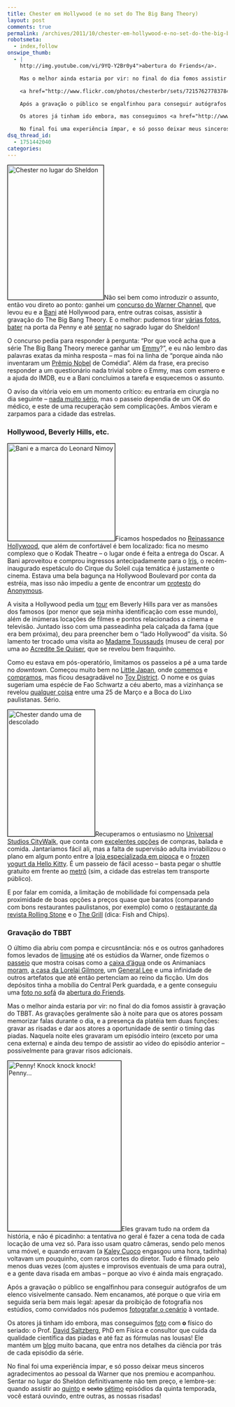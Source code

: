 ```yaml
---
title: Chester em Hollywood (e no set do The Big Bang Theory)
layout: post
comments: true
permalink: /archives/2011/10/chester-em-hollywood-e-no-set-do-the-big-bang-theory.html
robotsmeta:
  - index,follow
onswipe_thumb:
  - |
    http://img.youtube.com/vi/9YQ-Y2Br0y4">abertura do Friends</a>.

    Mas o melhor ainda estaria por vir: no final do dia fomos assistir à gravação do TBBT. As gravações geralmente são à noite para que os atores possam memorizar falas durante o dia, e a presença da platéia tem duas funções: gravar as risadas e dar aos atores a oportunidade de sentir o timing das piadas. Naquela noite eles gravaram um episódio inteiro (exceto por uma cena externa) e ainda deu tempo de assistir ao vídeo do episódio anterior - possivelmente para gravar risos adicionais.

    <a href="http://www.flickr.com/photos/chesterbr/sets/72157627783784302"><img src="//chester.me/wp-content/uploads/2011/09/bani_penny.jpg" alt="Penny! Knock knock knock! Penny..." title="Penny! Knock knock knock! Penny..." width="259" height="389" class="alignright size-full wp-image-6393" style="border:1px solid black; padding:0px" /></a>Eles gravam tudo na ordem da história, e não é picadinho: a tentativa no geral é fazer a cena toda de cada locação de uma vez só. Para isso usam quatro câmeras, sendo pelo menos uma móvel, e quando erravam (a <a href="http://www.imdb.com/name/nm0192505/">Kaley Cuoco</a> engasgou uma hora, tadinha) voltavam um pouquinho, com raros cortes do diretor. Tudo é filmado pelo menos duas vezes (com ajustes e improvisos eventuais de uma para outra), e a gente dava risada em ambas - porque ao vivo é ainda mais engraçado.

    Após a gravação o público se engalfinhou para conseguir autógrafos de um elenco visivelmente cansado. Nem encanamos, até porque o que viria em seguida seria bem mais legal: apesar da proibição de fotografia nos estúdios, como convidados nós pudemos <a href="http://www.flickr.com/photos/chesterbr/sets/72157627783784302/?page=3">fotografar o cenário</a> à vontade.

    Os atores já tinham ido embora, mas conseguimos <a href="http://www.flickr.com/photos/chesterbr/6196902180/in/set-72157627783784302">foto</a> com <strong>o</strong> físico do seriado: o Prof. <a href="http://personnel.physics.ucla.edu/directory/faculty/saltzberg">David Saltzberg</a>, PhD em Física e consultor que cuida da qualidade científica das piadas e até faz as fórmulas nas lousas! Ele mantém um <a href="https://thebigblogtheory.wordpress.com/">blog</a> muito bacana, que entra nos detalhes da ciência por trás de cada episódio da série.

    No final foi uma experiência ímpar, e só posso deixar meus sinceros agradecimentos ao pessoal da Warner que nos premiou e acompanhou. Sentar no lugar do Sheldon definitivamente não tem preço, e lembre-se: quando assistir ao <a href="http://www.thefutoncritic.com/listings/20110920cbs03">quinto</a> e <del datetime="2011-10-17T02:48:08+00:00">sexto</del> <a href="http://www.thefutoncritic.com/listings/20111010cbs05/">sétimo</a> episódios da quinta temporada, você estará ouvindo, entre outras, as nossas risadas!/0.jpg
dsq_thread_id:
  - 1751442040
categories:
---
```

[<img class="alignright size-full wp-image-6378" style="border: 1px solid black; padding: 0px;" title="Chester no lugar do Sheldon" src="//chester.me/wp-content/uploads/2011/09/chester_sheldon_spot.jpg" alt="Chester no lugar do Sheldon" width="219" height="307" />][1]Não sei bem como introduzir o assunto, então vou direto ao ponto: ganhei um [concurso do Warner Channel][2], que levou eu e a [Bani][3] até Hollywood para, entre outras coisas, assistir à gravação do The Big Bang Theory. E o melhor: pudemos tirar [várias fotos][4], [bater][5] na porta da Penny e até [sentar][6] no sagrado lugar do Sheldon!

O concurso pedia para responder à pergunta: &#8220;Por que você acha que a série The Big Bang Theory merece ganhar um [Emmy][7]?&#8221;, e eu não lembro das palavras exatas da minha resposta &#8211; mas foi na linha de &#8220;porque ainda não inventaram um [Prêmio Nobel][8] de Comédia&#8221;. Além da frase, era preciso responder a um questionário nada trivial sobre o Emmy, mas com esmero e a ajuda do IMDB, eu e a Bani concluimos a tarefa e esquecemos o assunto.

O aviso da vitória veio em um momento crítico: eu entraria em cirurgia no dia seguinte &#8211; [nada muito sério][9], mas o passeio dependia de um OK do médico, e este de uma recuperação sem complicações. Ambos vieram e zarpamos para a cidade das estrelas.

### Hollywood, Beverly Hills, etc.

[<img class="alignleft size-full wp-image-6391" style="border: 1px solid black; padding: 0px;" title="Bani e a marca do Leonard Nimoy" src="//chester.me/wp-content/uploads/2011/09/bani_nimoy.jpg" alt="Bani e a marca do Leonard Nimoy" width="245" height="222" />][1]Ficamos hospedados no [Reinassance Hollywood][10], que além de confortável é bem localizado: fica no mesmo complexo que o Kodak Theatre &#8211; o lugar onde é feita a entrega do Oscar. A Bani aproveitou e comprou ingressos antecipadamente para o [Iris][11], o recém-inaugurado espetáculo do Cirque du Soleil cuja temática é justamente o cinema. Estava uma bela bagunça na Hollywood Boulevard por conta da estréia, mas isso não impediu a gente de encontrar um [protesto][12] do [Anonymous][13].

A visita a Hollywood pedia um [tour][14] em Beverly Hills para ver as mansões dos famosos (por menor que seja minha identificação com esse mundo), além de inúmeras locações de filmes e pontos relacionados a cinema e televisão. Juntado isso com uma passeadinha pela calçada da fama (que era bem próxima), deu para preencher bem o &#8220;lado Hollywood&#8221; da visita. Só lamento ter trocado uma visita ao [Madame Toussauds][15] (museu de cera) por uma ao [Acredite Se Quiser][16], que se revelou bem fraquinho.

Como eu estava em pós-operatório, limitamos os passeios a pé a uma tarde no *downtown*. Começou muito bem no [Little Japan][17], onde [comemos][18] e [compramos][19], mas ficou desagradável no [Toy District][20]. O nome e os guias sugeriam uma espécie de Fao Schwartz a céu aberto, mas a vizinhança se revelou [qualquer coisa][21] entre uma 25 de Março e a Boca do Lixo paulistanas. Sério.

[<img class="alignleft size-full wp-image-6392" style="border: 1px solid black; padding: 0px;" title="Chester dando uma de descolado" src="//chester.me/wp-content/uploads/2011/09/chester_cool.jpg" alt="Chester dando uma de descolado" width="199" height="289" />][1]Recuperamos o entusiasmo no [Universal Studios CityWalk][22], que conta com [excelentes opções][23] de compras, balada e comida. Jantaríamos fácil ali, mas a falta de supervisão adulta inviabilizou o plano em algum ponto entre a [loja especializada em pipoca][24] e o [frozen yogurt da Hello Kitty][25]. É um passeio de fácil acesso &#8211; basta pegar o shuttle gratuito em frente ao [metrô][26] (sim, a cidade das estrelas tem transporte público).

E por falar em comida, a limitação de mobilidade foi compensada pela proximidade de boas opções a preços quase que baratos (comparando com bons restaurantes paulistanos, por exemplo) como o [restaurante da revista Rolling Stone][27] e o [The Grill][28] (dica: Fish and Chips).

### Gravação do TBBT

O último dia abriu com pompa e circusntância: nós e os outros ganhadores fomos levados de [limusine][29] até os estúdios da Warner, onde fizemos o [passeio][30] que mostra coisas como a [caixa d&#8217;água][31] onde os Animaniacs [moram][32], [a casa da Lorelai Gilmore][33], um [General Lee][34] e uma infinidade de outros artefatos que até então pertenciam ao reino da ficção. Um dos depósitos tinha a mobília do Central Perk guardada, e a gente conseguiu uma [foto no sofá][35] da [abertura do Friends][36].

Mas o melhor ainda estaria por vir: no final do dia fomos assistir à gravação do TBBT. As gravações geralmente são à noite para que os atores possam memorizar falas durante o dia, e a presença da platéia tem duas funções: gravar as risadas e dar aos atores a oportunidade de sentir o timing das piadas. Naquela noite eles gravaram um episódio inteiro (exceto por uma cena externa) e ainda deu tempo de assistir ao vídeo do episódio anterior &#8211; possivelmente para gravar risos adicionais.

[<img class="alignright size-full wp-image-6393" style="border: 1px solid black; padding: 0px;" title="Penny! Knock knock knock! Penny..." src="//chester.me/wp-content/uploads/2011/09/bani_penny.jpg" alt="Penny! Knock knock knock! Penny..." width="259" height="389" />][1]Eles gravam tudo na ordem da história, e não é picadinho: a tentativa no geral é fazer a cena toda de cada locação de uma vez só. Para isso usam quatro câmeras, sendo pelo menos uma móvel, e quando erravam (a [Kaley Cuoco][37] engasgou uma hora, tadinha) voltavam um pouquinho, com raros cortes do diretor. Tudo é filmado pelo menos duas vezes (com ajustes e improvisos eventuais de uma para outra), e a gente dava risada em ambas &#8211; porque ao vivo é ainda mais engraçado.

Após a gravação o público se engalfinhou para conseguir autógrafos de um elenco visivelmente cansado. Nem encanamos, até porque o que viria em seguida seria bem mais legal: apesar da proibição de fotografia nos estúdios, como convidados nós pudemos [fotografar o cenário][4] à vontade.

Os atores já tinham ido embora, mas conseguimos [foto][38] com **o** físico do seriado: o Prof. [David Saltzberg][39], PhD em Física e consultor que cuida da qualidade científica das piadas e até faz as fórmulas nas lousas! Ele mantém um [blog][40] muito bacana, que entra nos detalhes da ciência por trás de cada episódio da série.

No final foi uma experiência ímpar, e só posso deixar meus sinceros agradecimentos ao pessoal da Warner que nos premiou e acompanhou. Sentar no lugar do Sheldon definitivamente não tem preço, e lembre-se: quando assistir ao [quinto][41] e <del datetime="2011-10-17T02:48:08+00:00">sexto</del> [sétimo][42] episódios da quinta temporada, você estará ouvindo, entre outras, as nossas risadas!

 [1]: http://www.flickr.com/photos/chesterbr/sets/72157627783784302
 [2]: http://series.warnerchannel.com/emmys/concurso-1.php
 [3]: http://baniverso.com
 [4]: http://www.flickr.com/photos/chesterbr/sets/72157627783784302/?page=3
 [5]: http://www.flickr.com/photos/chesterbr/6196891906/in/set-72157627783784302
 [6]: http://www.flickr.com/photos/chesterbr/6196368993/in/set-72157627783784302
 [7]: http://www.emmys.tv/
 [8]: http://pt.wikipedia.org/wiki/Pr%C3%A9mio_Nobel
 [9]: http://www.pablomiguel.com.br/centro-de-hernia/hernia-inguinal/
 [10]: http://www.yelp.com/biz/renaissance-hollywood-hotel-and-spa-hollywood
 [11]: http://www.cirquedusoleil.com/en/shows/iris/
 [12]: http://www.flickr.com/photos/chesterbr/6196816678/in/set-72157627783784302
 [13]: http://pt.wikipedia.org/wiki/Anonymous
 [14]: http://www.starlinetours.com/
 [15]: http://www.madametussauds.com/Hollywood/
 [16]: http://www.ripleys.com/hollywood/
 [17]: http://www.flickr.com/photos/chesterbr/6196343539/in/set-72157627783784302
 [18]: http://www.yelp.com/biz/oomasa-los-angeles
 [19]: http://www.flickr.com/photos/chesterbr/6196854250/in/set-72157627783784302
 [20]: http://www.flickr.com/photos/chesterbr/6196856038/in/set-72157627783784302/
 [21]: http://www.flickr.com/photos/chesterbr/6196856514/in/set-72157627783784302/
 [22]: http://www.flickr.com/photos/chesterbr/6196348325/in/set-72157627783784302/
 [23]: http://www.citywalkhollywood.com/
 [24]: http://www.flickr.com/photos/chesterbr/6196346533/in/set-72157627783784302/
 [25]: http://www.flickr.com/photos/chesterbr/6196858792/in/set-72157627783784302/
 [26]: http://en.wikipedia.org/wiki/Universal_City_%28Los_Angeles_Metro_station%29
 [27]: http://www.rollingstonela.com/restaurant/
 [28]: http://thegrill.com/locations/the-grill-on-hollywood
 [29]: http://www.flickr.com/photos/chesterbr/6196861672/in/set-72157627783784302
 [30]: http://vipstudiotour.warnerbros.com/
 [31]: http://www.flickr.com/photos/chesterbr/6196355787/in/set-72157627783784302
 [32]: http://www.youtube.com/watch?v=GFKBrW4VPJc
 [33]: http://www.flickr.com/photos/chesterbr/6196359373/in/set-72157627783784302
 [34]: http://www.flickr.com/photos/chesterbr/6196872566/in/set-72157627783784302
 [35]: http://www.flickr.com/photos/chesterbr/6196365553/in/set-72157627783784302
 [36]: http://www.youtube.com/watch?v=9YQ-Y2Br0y4
 [37]: http://www.imdb.com/name/nm0192505/
 [38]: http://www.flickr.com/photos/chesterbr/6196902180/in/set-72157627783784302
 [39]: http://personnel.physics.ucla.edu/directory/faculty/saltzberg
 [40]: https://thebigblogtheory.wordpress.com/
 [41]: http://www.thefutoncritic.com/listings/20110920cbs03
 [42]: http://www.thefutoncritic.com/listings/20111010cbs05/
